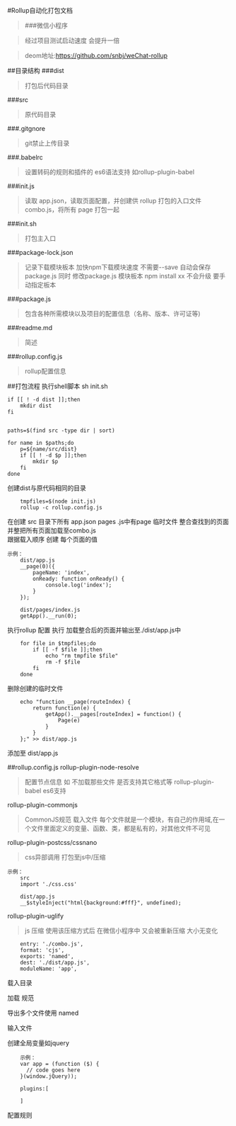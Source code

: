 #Rollup自动化打包文档 
> ###微信小程序 

>经过项目测试启动速度 会提升一倍 

> deom地址:https://github.com/snbj/weChat-rollup


##目录结构
###dist  
>打包后代码目录

###src 
>原代码目录

###.gitgnore
>git禁止上传目录

###.babelrc
>设置转码的规则和插件的 es6语法支持 
>如rollup-plugin-babel

###init.js
>读取 app.json，读取页面配置，并创建供 rollup 打包的入口文件 combo.js，将所有 page 打包一起

###init.sh
>打包主入口
	
###package-lock.json
>记录下载模块板本 加快npm下载模块速度 不需要--save 自动会保存package.js 同时 修改package.js 模块板本 npm install xx 不会升级 要手动指定板本

###package.js
>包含各种所需模块以及项目的配置信息（名称、版本、许可证等)

###readme.md
>简述

###rollup.config.js
>rollup配置信息
	
##打包流程
执行shell脚本 sh init.sh 

``` 
if [[ ! -d dist ]];then
    mkdir dist
fi


paths=$(find src -type dir | sort)

for name in $paths;do
    p=${name/src/dist}
    if [[ ! -d $p ]];then
        mkdir $p
    fi
done
```
创建dist与原代码相同的目录

```
	tmpfiles=$(node init.js)
	rollup -c rollup.config.js
```
在创建 src 目录下所有 app.json pages .js中有page 临时文件 整合查找到的页面 并整把所有页面加载至combo.js  
跟据载入顺序 创建 每个页面的值

```
示例：
	dist/app.js
	__page(0)({
	    pageName: 'index',
	    onReady: function onReady() {
	        console.log('index');
	    }
	});
	
	dist/pages/index.js
	getApp().__run(0);
```

执行rollup 配置 执行 加载整合后的页面并输出至./dist/app.js中

```
	for file in $tmpfiles;do
	    if [[ -f $file ]];then
	        echo "rm tmpfile $file"
	        rm -f $file
	    fi
	done

```
删除创建的临时文件

```
	echo "function __page(routeIndex) {
		return function(e) {
	        getApp().__pages[routeIndex] = function() {
	            Page(e)
	        }
	    }
	};" >> dist/app.js

```

添加至  dist/app.js 

##rollup.config.js
rollup-plugin-node-resolve 
>配置节点信息 如 不加载那些文件  是否支持其它格式等
rollup-plugin-babel 
>es6支持

rollup-plugin-commonjs
>CommonJS规范 载入文件
>每个文件就是一个模块，有自己的作用域,在一个文件里面定义的变量、函数、类，都是私有的，对其他文件不可见

rollup-plugin-postcss/cssnano
>css异部调用 打包至js中/压缩

```
示例：
	src
 	import './css.css'

	dist/app.js
	__$styleInject("html{background:#fff}", undefined);
```

rollup-plugin-uglify
>js 压缩  使用该压缩方式后 在微信小程序中 又会被重新压缩 大小无变化

```
	entry: './combo.js',
    format: 'cjs',
    exports: 'named',
    dest: './dist/app.js',
    moduleName: 'app',
```

载入目录

加载 规范

导出多个文件使用 named

输入文件

创建全局变量如jquery 

```
	示例：
	var app = (function ($) {
	  // code goes here
	}(window.jQuery));
```

```
	plugins:[
	
	]
```
配置规则
